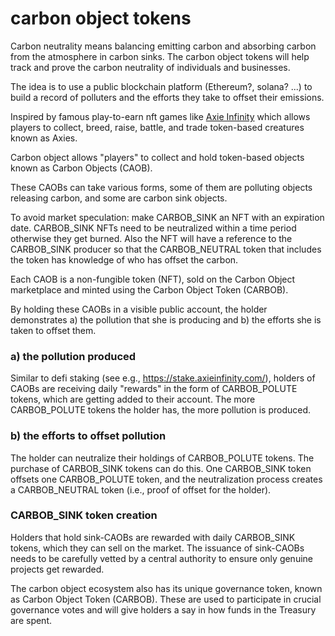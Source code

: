 # carbon object tokens

Carbon neutrality means balancing emitting carbon and absorbing carbon from the atmosphere in carbon sinks.
The carbon object tokens will help track and prove the carbon neutrality of individuals and businesses.

The idea is to use a public blockchain platform (Ethereum?, solana? ...) to build a record of polluters and the efforts they take to offset their emissions.

Inspired by famous play-to-earn nft games like [Axie Infinity](https://axieinfinity.com/) which allows players to collect, breed, raise, battle, and trade token-based creatures known as Axies.

Carbon object allows "players" to collect and hold token-based objects known as Carbon Objects (CAOB).

These CAOBs can take various forms, some of them are polluting objects releasing carbon, and some are carbon sink objects. 

To avoid market speculation: make CARBOB_SINK an NFT with an expiration date. CARBOB_SINK NFTs need to be neutralized within a time period otherwise they get burned. Also the NFT will have a reference to the CARBOB_SINK producer so that the CARBOB_NEUTRAL token that includes the token has knowledge of who has offset the carbon.

Each CAOB is a non-fungible token (NFT), sold on the Carbon Object marketplace and minted using the Carbon Object Token (CARBOB).

By holding these CAOBs in a visible public account, the holder demonstrates a) the pollution that she is producing and b) the efforts she is taken to offset them.

### a) the pollution produced

Similar to defi staking (see e.g., https://stake.axieinfinity.com/), holders of CAOBs are receiving daily 
"rewards" in the form of CARBOB_POLUTE tokens, which are getting added to their account. The more CARBOB_POLUTE tokens the holder
has, the more pollution is produced.

### b) the efforts to offset pollution

The holder can neutralize their holdings of CARBOB_POLUTE tokens.
The purchase of CARBOB_SINK tokens can do this. One CARBOB_SINK token offsets one CARBOB_POLUTE token, and 
the neutralization process creates a CARBOB_NEUTRAL token (i.e., proof of offset for the holder).

### CARBOB_SINK token creation

Holders that hold sink-CAOBs are rewarded with daily CARBOB_SINK tokens, which they can sell on the market. 
The issuance of sink-CAOBs needs to be carefully vetted by a central authority to ensure only
genuine projects get rewarded. 

The carbon object ecosystem also has its unique governance token, known as Carbon Object Token (CARBOB). 
These are used to participate in crucial governance votes and will give holders a say in how funds in the Treasury are spent.



